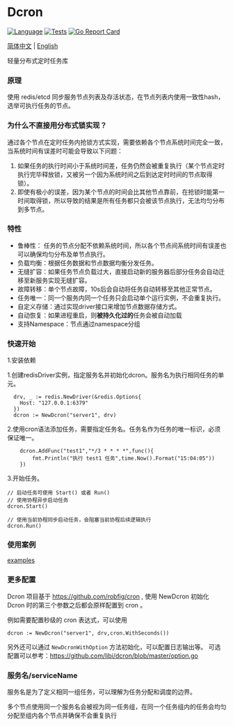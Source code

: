 Dcron
==============
[![Language](https://img.shields.io/badge/Language-Go-blue.svg)](https://golang.org/)
[![Tests](https://github.com/libi/dcron/actions/workflows/test.yml/badge.svg)](https://github.com/libi/dcron/actions/workflows/test.yml)
[![Go Report Card](https://goreportcard.com/badge/github.com/libi/dcron#1)](https://goreportcard.com/report/github.com/libi/dcron)

[简体中文](README.md) | [English](README_EN.md)

轻量分布式定时任务库

### 原理

使用 redis/etcd 同步服务节点列表及存活状态，在节点列表内使用一致性hash，选举可执行任务的节点。

### 为什么不直接用分布式锁实现？
通过各个节点在定时任务内抢锁方式实现，需要依赖各个节点系统时间完全一致，当系统时间有误差时可能会导致以下问题：
1. 如果任务的执行时间小于系统时间差，任务仍然会被重复执行（某个节点定时执行完毕释放锁，又被另一个因为系统时间之后到达定时时间的节点取得锁）。
2. 即使有极小的误差，因为某个节点的时间会比其他节点靠前，在抢锁时能第一时间取得锁，所以导致的结果是所有任务都只会被该节点执行，无法均匀分布到多节点。 

### 特性
- 鲁棒性： 任务的节点分配不依赖系统时间，所以各个节点间系统时间有误差也可以确保均匀分布及单节点执行。
- 负载均衡：根据任务数据和节点数据均衡分发任务。
- 无缝扩容：如果任务节点负载过大，直接启动新的服务器后部分任务会自动迁移至新服务实现无缝扩容。
- 故障转移：单个节点故障，10s后会自动将任务自动转移至其他正常节点。
- 任务唯一：同一个服务内同一个任务只会启动单个运行实例，不会重复执行。
- 自定义存储：通过实现driver接口来增加节点数据存储方式。
- 自动恢复：如果进程重启，则**被持久化过的**任务会被自动加载
- 支持Namespace：节点通过namespace分组

### 快速开始

1.安装依赖

1.创建redisDriver实例，指定服务名并初始化dcron。服务名为执行相同任务的单元。
```golang
  drv, _ := redis.NewDriver(&redis.Options{
    Host: "127.0.0.1:6379"
  })
  dcron := NewDcron("server1", drv)
```
2.使用cron语法添加任务，需要指定任务名。任务名作为任务的唯一标识，必须保证唯一。
```golang
    dcron.AddFunc("test1","*/3 * * * *",func(){
		fmt.Println("执行 test1 任务",time.Now().Format("15:04:05"))
	})
```
3.开始任务。
```golang
// 启动任务可使用 Start() 或者 Run()
// 使用协程异步启动任务
dcron.Start()

// 使用当前协程同步启动任务，会阻塞当前协程后续逻辑执行
dcron.Run()
```

### 使用案例
[examples](examples/)

### 更多配置

Dcron 项目基于 https://github.com/robfig/cron , 使用 NewDcron 初始化 Dcron 时的第三个参数之后都会原样配置到 cron 。

例如需要配置秒级的 cron 表达式，可以使用

```golang
dcron := NewDcron("server1", drv,cron.WithSeconds())
```

另外还可以通过 ```NewDcronWithOption``` 方法初始化，可以配置日志输出等。
可选配置可以参考：https://github.com/libi/dcron/blob/master/option.go


### 服务名/serviceName

服务名是为了定义相同一组任务，可以理解为任务分配和调度的边界。

多个节点使用同一个服务名会被视为同一任务组，在同一个任务组内的任务会均匀分配至组内各个节点并确保不会重复执行

